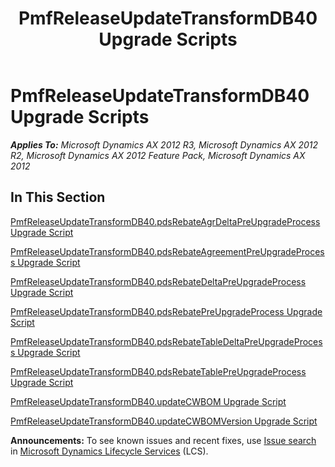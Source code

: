 ﻿---
title: PmfReleaseUpdateTransformDB40 Upgrade Scripts
TOCTitle: PmfReleaseUpdateTransformDB40 Upgrade Scripts
ms:assetid: 5592348f-766b-462f-9d27-21aa8e141413
ms:mtpsurl: https://msdn.microsoft.com/en-us/library/JJ736173(v=AX.60)
ms:contentKeyID: 49708349
ms.date: 05/18/2015
mtps_version: v=AX.60
---

# PmfReleaseUpdateTransformDB40 Upgrade Scripts 


_**Applies To:** Microsoft Dynamics AX 2012 R3, Microsoft Dynamics AX 2012 R2, Microsoft Dynamics AX 2012 Feature Pack, Microsoft Dynamics AX 2012_

## In This Section

[PmfReleaseUpdateTransformDB40.pdsRebateAgrDeltaPreUpgradeProcess Upgrade Script](pmfreleaseupdatetransformdb40-pdsrebateagrdeltapreupgradeprocess-upgrade-script.md)

[PmfReleaseUpdateTransformDB40.pdsRebateAgreementPreUpgradeProcess Upgrade Script](pmfreleaseupdatetransformdb40-pdsrebateagreementpreupgradeprocess-upgrade-script.md)

[PmfReleaseUpdateTransformDB40.pdsRebateDeltaPreUpgradeProcess Upgrade Script](pmfreleaseupdatetransformdb40-pdsrebatedeltapreupgradeprocess-upgrade-script.md)

[PmfReleaseUpdateTransformDB40.pdsRebatePreUpgradeProcess Upgrade Script](pmfreleaseupdatetransformdb40-pdsrebatepreupgradeprocess-upgrade-script.md)

[PmfReleaseUpdateTransformDB40.pdsRebateTableDeltaPreUpgradeProcess Upgrade Script](pmfreleaseupdatetransformdb40-pdsrebatetabledeltapreupgradeprocess-upgrade-script.md)

[PmfReleaseUpdateTransformDB40.pdsRebateTablePreUpgradeProcess Upgrade Script](pmfreleaseupdatetransformdb40-pdsrebatetablepreupgradeprocess-upgrade-script.md)

[PmfReleaseUpdateTransformDB40.updateCWBOM Upgrade Script](pmfreleaseupdatetransformdb40-updatecwbom-upgrade-script.md)

[PmfReleaseUpdateTransformDB40.updateCWBOMVersion Upgrade Script](pmfreleaseupdatetransformdb40-updatecwbomversion-upgrade-script.md)

  
**Announcements:** To see known issues and recent fixes, use [Issue search](http://go.microsoft.com/fwlink/?linkid=389258) in [Microsoft Dynamics Lifecycle Services](http://go.microsoft.com/fwlink/?linkid=306505) (LCS).


